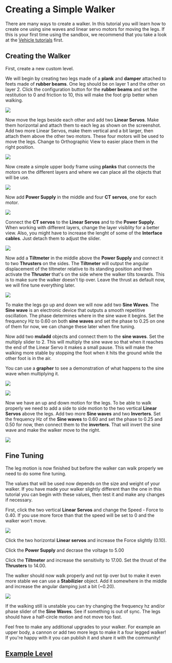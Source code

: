 # Creating a Simple Walker
There are many ways to create a walker. In this tutorial you will learn how to create one using sine waves and linear servo motors for moving the legs. If this is your first time using the sandbox, we recommend that you take a look at the [Vehicle tutorials](Building_A_Vehicle_Part_1) first.

## Creating the Walker

First, create a new custom level.

We will begin by creating two legs made of a **plank** and **damper** attached to feets made of **rubber beams**. One leg should be on layer 1 and the other on layer 2. Click the configuration button for the **rubber beams** and set the restitution to 0 and friction to 10, this will make the foot grip better when walking.

![](https://i.imgur.com/ZfubrZ0.png)

Now move the legs beside each other and add two **Linear Servos**. Make them horizontal and attach them to each leg as shown on the screenshot. Add two more Linear Servos, make them vertical and a bit larger, then attach them above the other two motors. These four motors will be used to move the legs. Change to Orthographic View to easier place them in the right position.

![](https://i.imgur.com/pv1Y3Ua.png)

Now create a simple upper body frame using **planks** that connects the motors on the different layers and where we can place all the objects that will be use.

![](https://i.imgur.com/Gn8WUl5.png)

Now add **Power Supply** in the middle and four **CT servos**, one for each motor.

![](https://i.imgur.com/sxkgz1d.png)

Connect the **CT servos** to the **Linear Servos** and to the **Power Supply**. When working with different layers, change the layer visiblity for a better view. Also, you might have to increase the lenght of some of the **Interface cables**. Just detach them to adjust the slider.

![](https://i.imgur.com/OGMHGoT.png)

Now add a **Tiltmeter** in the middle above the **Power Supply** and connect it to two **Thrusters** on the sides. The **Tiltmeter** will output the angular displacement of the tiltmeter relative to its standing position and then activate the **Thruster** that's on the side where the walker tilts towards. This is to make sure the walker doesn't tip over. Leave the thrust as default now, we will fine tune everything later.

![](https://i.imgur.com/smUdR1Z.png)

To make the legs go up and down we will now add two **Sine Waves**. The **Sine wave** is an electronic device that outputs a smooth repetitive oscillation. The phase determines where in the sine wave it begins. Set the frequency Hz to 0.60 on both **sine waves** and set the phase to 0.25 on one of them for now, we can change these later when fine tuning.

Now add two **muladd** objects and connect them to the **sine waves**. Set the multiply slider to 2. This will multiply the sine wave so that when it reaches the end of the Linear Servo it makes a small pause. This will make the walking more stable by stopping the foot when it hits the ground while the other foot is in the air.

You can use a **grapher** to see a demonstration of what happens to the sine wave when multiplying it.

![](https://i.imgur.com/GMPATgu.png)

![](https://i.imgur.com/xNmHhn9.png)

Now we have an up and down motion for the legs. To be able to walk properly we need to add a side to side motion to the two vertical **Linear Servos** above the legs. Add two more **Sine waves** and two **Inverters**. Set the frequency Hz of the **Sine waves** to 0.60 and set the phase to 0.25 and 0.50 for now, then connect them to the **inverters**. That will invert the sine wave and make the walker move to the right.

![](https://i.imgur.com/9mIvPv4.png)

## Fine Tuning

The leg motion is now finished but before the walker can walk properly we need to do some fine tuning.

The values that will be used now depends on the size and weight of your walker. If you have made your walker slightly different than the one in this tutorial you can begin with these values, then test it and make any changes if necessary.

First, click the two vertical **Linear Servos** and change the Speed - Force to 0.40. If you use more force than that the speed will be set to 0 and the walker won't move.

![](https://i.imgur.com/GSgAutC.png)

Click the two horizontal **Linear servos** and increase the Force slightly (0.10).

Click the **Power Supply** and decrase the voltage to 5.00

Click the **Tiltmeter** and increase the sensitivity to 17.00. Set the thrust of the **Thrusters** to 14.00.

The walker should now walk properly and not tip over but to make it even more stable we can use a **Stabilizier** object. Add it somewhere in the middle and increase the angular damping just a bit (~0.20).

![](https://i.imgur.com/3rnRIBs.png)

If the walking still is unstable you can try changing the frequency hz and/or phase slider of the **Sine Waves**. See if something is out of sync. The legs should have a half-circle motion and not move too fast.

Feel free to make any additional upgrades to your walker. For example an upper body, a cannon or add two more legs to make it a four legged walker! If you're happy with it you can publish it and share it with the community!

## [Example Level](https://archive.principia-web.se/level/6585)